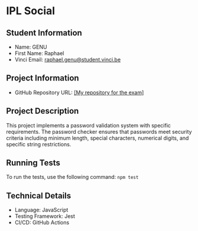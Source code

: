 # IPL Social

## Student Information
- Name: GENU
- First Name: Raphael
- Vinci Email: raphael.genu@student.vinci.be

## Project Information
- GitHub Repository URL: [[My repository for the exam]](https://github.com/rvph10/IPL-social.git)

## Project Description
This project implements a password validation system with specific requirements. The password checker ensures that passwords meet security criteria including minimum length, special characters, numerical digits, and specific string restrictions.

## Running Tests
To run the tests, use the following command:
```npm test```

## Technical Details
- Language: JavaScript
- Testing Framework: Jest
- CI/CD: GitHub Actions

